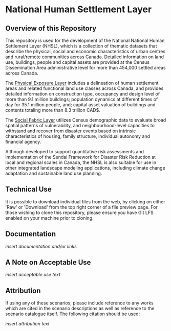 # National Human Settlement Layer

## Overview of this Repository

This repository is used for the development of the National National Human Settlement Layer (NHSL), which is a collection of thematic datasets that describe the physical, social and economic characteristics of urban centres and rural/remote communities across Canada.  Detailed information on land use, buildings, people and capital assets are provided at the Census Dissemination Area administrative level for more than 454,000 settled areas across Canada.  

The [Physical Exposure Layer](https://github.com/OpenDRR/national-human-settlement/tree/main/physical-exposure) includes a delineation of human settlement areas and related functional land use classes across Canada, and provides detailed information on construction type, occupancy and design level of more than 9.1 million buildings; population dynamics at different times of day for 35.1 million people, and; capital asset valuation of buildings and contents totaling more than 8.3 trillion CAD$. 

The [Social Fabric Layer](https://github.com/OpenDRR/national-human-settlement/tree/main/social-fabric) utilizes Census demographic data to evaluate broad spatial patterns of vulnerability, and neighbourhood-level capacities to withstand and recover from disaster events based on intrinsic characteristics of housing, family structure, individual autonomy and financial agency. 

Although developed to support quantitative risk assessments and implementation of the Sendai Framework for Disaster Risk Reduction at local and regional scales in Canada, the NHSL is also suitable for use in other integrated landscape modeling applications, including climate change adaptation and sustainable land use planning.

## Technical Use

It is possible to download individual files from the web, by clicking on either 'Raw' or 'Download' from the top right corner of a file preview page. For those wishing to clone this repository, please ensure you have Git LFS enabled on your machine prior to cloning.

## Documentation

_insert documentation and/or links_

## A Note on Acceptable Use

_insert acceptable use text_

## Attribution

If using any of these scenarios, please include reference to any works which are cited in the scenario descriptions as well as reference to the scenario catalogue itself. The following citation should be used:

_insert attribution text_
